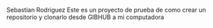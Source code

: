 Sebastian Rodriguez
Este es un proyecto de prueba de como crear un repositorio y clonarlo desde GIBHUB a mi computadora